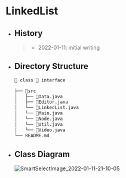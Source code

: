 # LinkedList
- ## History
  >  - 2022-01-11: initial writing
- ## Directory Structure
  ```bash
  📘 class 📗 interface
  
  ├── 📁src
  │   ├── 📘Data.java
  │   ├── 📘Editor.java
  │   └── 📗LinkedList.java
  │   └── 📘Main.java
  │   └── 📘Node.java
  │   └── 📘Util.java
  │   └── 📘Video.java
  └── README.md
  ```
  
- ## Class Diagram  
  ![SmartSelectImage_2022-01-11-21-10-05](https://user-images.githubusercontent.com/47964708/148940221-968407dd-def7-4bd7-98ed-5a1e893d5ae6.png)

